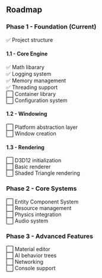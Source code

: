 ## Roadmap

### Phase 1 - Foundation (Current)
:white_check_mark: Project structure  

#### 1.1 - Core Engine
:white_check_mark: Math libarary  
:white_check_mark: Logging system  
:white_check_mark: Memory management  
:white_check_mark: Threading support  
:white_large_square: Container library  
:white_large_square: Configuration system

#### 1.2 - Windowing
:white_large_square: Platform abstraction layer  
:white_large_square: Window creation  

#### 1.3 - Rendering
:white_large_square: D3D12 initialization  
:white_large_square: Basic renderer  
:white_large_square: Shaded Triangle rendering

### Phase 2 - Core Systems
:white_large_square: Entity Component System  
:white_large_square: Resource management  
:white_large_square: Physics integration  
:white_large_square: Audio system  

### Phase 3 - Advanced Features
:white_large_square: Material editor  
:white_large_square: AI behavior trees  
:white_large_square: Networking  
:white_large_square: Console support  
